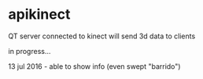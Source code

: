 # apikinect
QT server connected to kinect will send 3d data to clients

in progress...

13 jul 2016 - able to show info (even swept "barrido")

